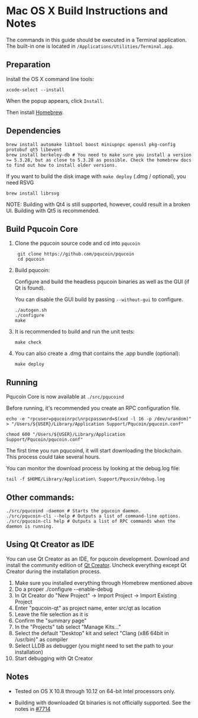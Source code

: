 Mac OS X Build Instructions and Notes
====================================
The commands in this guide should be executed in a Terminal application.
The built-in one is located in `/Applications/Utilities/Terminal.app`.

Preparation
-----------
Install the OS X command line tools:

`xcode-select --install`

When the popup appears, click `Install`.

Then install [Homebrew](https://brew.sh).

Dependencies
----------------------

    brew install automake libtool boost miniupnpc openssl pkg-config protobuf qt5 libevent
    brew install berkeley-db # You need to make sure you install a version >= 5.3.28, but as close to 5.3.28 as possible. Check the homebrew docs to find out how to install older versions.

If you want to build the disk image with `make deploy` (.dmg / optional), you need RSVG

    brew install librsvg

NOTE: Building with Qt4 is still supported, however, could result in a broken UI. Building with Qt5 is recommended.

Build Pqucoin Core
------------------------

1. Clone the pqucoin source code and cd into `pqucoin`

        git clone https://github.com/pqucoin/pqucoin
        cd pqucoin

2.  Build pqucoin:

    Configure and build the headless pqucoin binaries as well as the GUI (if Qt is found).

    You can disable the GUI build by passing `--without-gui` to configure.

        ./autogen.sh
        ./configure
        make

3.  It is recommended to build and run the unit tests:

        make check

4.  You can also create a .dmg that contains the .app bundle (optional):

        make deploy

Running
-------

Pqucoin Core is now available at `./src/pqucoind`

Before running, it's recommended you create an RPC configuration file.

    echo -e "rpcuser=pqucoinrpc\nrpcpassword=$(xxd -l 16 -p /dev/urandom)" > "/Users/${USER}/Library/Application Support/Pqucoin/pqucoin.conf"

    chmod 600 "/Users/${USER}/Library/Application Support/Pqucoin/pqucoin.conf"

The first time you run pqucoind, it will start downloading the blockchain. This process could take several hours.

You can monitor the download process by looking at the debug.log file:

    tail -f $HOME/Library/Application\ Support/Pqucoin/debug.log

Other commands:
-------

    ./src/pqucoind -daemon # Starts the pqucoin daemon.
    ./src/pqucoin-cli --help # Outputs a list of command-line options.
    ./src/pqucoin-cli help # Outputs a list of RPC commands when the daemon is running.

Using Qt Creator as IDE
------------------------
You can use Qt Creator as an IDE, for pqucoin development.
Download and install the community edition of [Qt Creator](https://www.qt.io/download/).
Uncheck everything except Qt Creator during the installation process.

1. Make sure you installed everything through Homebrew mentioned above
2. Do a proper ./configure --enable-debug
3. In Qt Creator do "New Project" -> Import Project -> Import Existing Project
4. Enter "pqucoin-qt" as project name, enter src/qt as location
5. Leave the file selection as it is
6. Confirm the "summary page"
7. In the "Projects" tab select "Manage Kits..."
8. Select the default "Desktop" kit and select "Clang (x86 64bit in /usr/bin)" as compiler
9. Select LLDB as debugger (you might need to set the path to your installation)
10. Start debugging with Qt Creator

Notes
-----

* Tested on OS X 10.8 through 10.12 on 64-bit Intel processors only.

* Building with downloaded Qt binaries is not officially supported. See the notes in [#7714](https://github.com/pqucoin/pqucoin/issues/7714)

